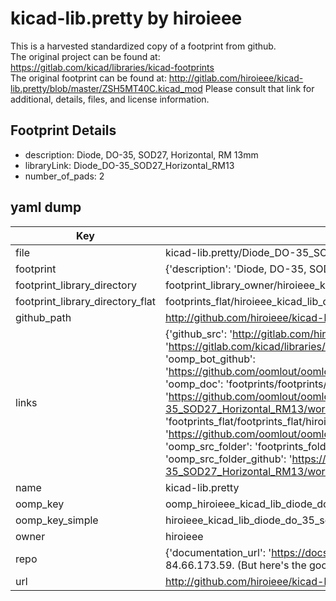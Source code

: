 # kicad-lib.pretty by hiroieee  
This is a harvested standardized copy of a footprint from github.  
The original project can be found at:  
https://gitlab.com/kicad/libraries/kicad-footprints  
The original footprint can be found at:
http://gitlab.com/hiroieee/kicad-lib.pretty/blob/master/ZSH5MT40C.kicad_mod
Please consult that link for additional, details, files, and license information.  
## Footprint Details
* description: Diode, DO-35,  SOD27, Horizontal, RM 13mm  
* libraryLink: Diode_DO-35_SOD27_Horizontal_RM13  
* number_of_pads: 2  
## yaml dump  
| Key | Value |  
| --- | --- |  
| file | kicad-lib.pretty/Diode_DO-35_SOD27_Horizontal_RM13.kicad_mod |  
| footprint | {'description': 'Diode, DO-35,  SOD27, Horizontal, RM 13mm', 'libraryLink': 'Diode_DO-35_SOD27_Horizontal_RM13', 'number_of_pads': 2} |  
| footprint_library_directory | footprint_library_owner/hiroieee_kicad-lib.pretty |  
| footprint_library_directory_flat | footprints_flat/hiroieee_kicad_lib_diode_do_35_sod27_horizontal_rm13/working |  
| github_path | http://github.com/hiroieee/kicad-lib.pretty/blob/master/Diode_DO-35_SOD27_Horizontal_RM13.kicad_mod |  
| links | {'github_src': 'http://gitlab.com/hiroieee/kicad-lib.pretty/blob/master/ZSH5MT40C.kicad_mod', 'github_src_repo': 'https://gitlab.com/kicad/libraries/kicad-footprints', 'oomp_bot': 'footprints/hiroieee_kicad_lib_diode_do_35_sod27_horizontal_rm13/working', 'oomp_bot_github': 'https://github.com/oomlout/oomlout_oomp_footprint_bot/tree/main/footprints/hiroieee_kicad_lib_diode_do_35_sod27_horizontal_rm13/working', 'oomp_doc': 'footprints/footprints/hiroieee/kicad-lib/Diode_DO-35_SOD27_Horizontal_RM13/working/', 'oomp_doc_github': 'https://github.com/oomlout/oomlout_oomp_footprint_doc/tree/main/footprints/footprints/hiroieee/kicad-lib/Diode_DO-35_SOD27_Horizontal_RM13/working', 'oomp_src_flat': 'footprints_flat/footprints_flat/hiroieee_kicad_lib_diode_do_35_sod27_horizontal_rm13/working', 'oomp_src_flat_github': 'https://github.com/oomlout/oomlout_oomp_footprint_src/tree/main/footprints_flat/hiroieee_kicad_lib_diode_do_35_sod27_horizontal_rm13/working', 'oomp_src_folder': 'footprints_folder/footprints_folder/hiroieee/kicad-lib/Diode_DO-35_SOD27_Horizontal_RM13/working', 'oomp_src_folder_github': 'https://github.com/oomlout/oomlout_oomp_footprint_src/tree/main/footprints_folder/hiroieee/kicad-lib/Diode_DO-35_SOD27_Horizontal_RM13/working'} |  
| name | kicad-lib.pretty |  
| oomp_key | oomp_hiroieee_kicad_lib_diode_do_35_sod27_horizontal_rm13 |  
| oomp_key_simple | hiroieee_kicad_lib_diode_do_35_sod27_horizontal_rm13 |  
| owner | hiroieee |  
| repo | {'documentation_url': 'https://docs.github.com/rest/overview/resources-in-the-rest-api#rate-limiting', 'message': "API rate limit exceeded for 84.66.173.59. (But here's the good news: Authenticated requests get a higher rate limit. Check out the documentation for more details.)"} |  
| url | http://github.com/hiroieee/kicad-lib.pretty |  

